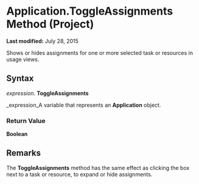
# Application.ToggleAssignments Method (Project)

 **Last modified:** July 28, 2015

Shows or hides assignments for one or more selected task or resources in usage views.

## Syntax

 _expression_. **ToggleAssignments**

 _expression_A variable that represents an  **Application** object.


### Return Value

 **Boolean**


## Remarks

The  **ToggleAssignments** method has the same effect as clicking the box next to a task or resource, to expand or hide assignments.


